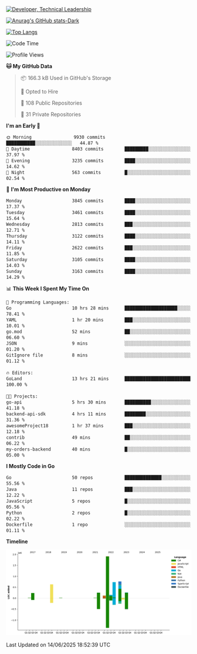 <div>
  <a href="https://www.linkedin.com/in/arielpineiro/" target="_blank" rel="nofollow noopener noreferrer">
    <img src="https://img.shields.io/badge/-LinkedIn-%230077B5?style=for-the-badge&logo=linkedin&logoColor=white" alt="Developer, Technical Leadership" title="Ariel Piñeiro">
  </a>
</div>

[![Anurag's GitHub stats-Dark](https://github-readme-stats.vercel.app/api?username=arielsrv&show_icons=true&theme=dark#gh-dark-mode-only)](https://github.com/anuraghazra/github-readme-stats#gh-dark-mode-only)

[![Top Langs](https://github-readme-stats.vercel.app/api/top-langs/?username=arielsrv&layout=compact&langs_count=10&theme=dark#gh-dark-mode-only)](https://github.com/anuraghazra/github-readme-stats&theme=dark#gh-dark-mode-only)

<!--START_SECTION:waka-->
![Code Time](http://img.shields.io/badge/Code%20Time-1%2C326%20hrs%2024%20mins-blue)

![Profile Views](http://img.shields.io/badge/Profile%20Views-0-blue)

**🐱 My GitHub Data** 

> 📦 166.3 kB Used in GitHub's Storage 
 > 
> 💼 Opted to Hire
 > 
> 📜 108 Public Repositories 
 > 
> 🔑 31 Private Repositories 
 > 
**I'm an Early 🐤** 

```text
🌞 Morning                9930 commits        ███████████░░░░░░░░░░░░░░   44.87 % 
🌆 Daytime                8403 commits        █████████░░░░░░░░░░░░░░░░   37.97 % 
🌃 Evening                3235 commits        ████░░░░░░░░░░░░░░░░░░░░░   14.62 % 
🌙 Night                  563 commits         █░░░░░░░░░░░░░░░░░░░░░░░░   02.54 % 
```
📅 **I'm Most Productive on Monday** 

```text
Monday                   3845 commits        ████░░░░░░░░░░░░░░░░░░░░░   17.37 % 
Tuesday                  3461 commits        ████░░░░░░░░░░░░░░░░░░░░░   15.64 % 
Wednesday                2813 commits        ███░░░░░░░░░░░░░░░░░░░░░░   12.71 % 
Thursday                 3122 commits        ████░░░░░░░░░░░░░░░░░░░░░   14.11 % 
Friday                   2622 commits        ███░░░░░░░░░░░░░░░░░░░░░░   11.85 % 
Saturday                 3105 commits        ████░░░░░░░░░░░░░░░░░░░░░   14.03 % 
Sunday                   3163 commits        ████░░░░░░░░░░░░░░░░░░░░░   14.29 % 
```


📊 **This Week I Spent My Time On** 

```text
💬 Programming Languages: 
Go                       10 hrs 28 mins      ████████████████████░░░░░   78.41 % 
YAML                     1 hr 20 mins        ███░░░░░░░░░░░░░░░░░░░░░░   10.01 % 
go.mod                   52 mins             ██░░░░░░░░░░░░░░░░░░░░░░░   06.60 % 
JSON                     9 mins              ░░░░░░░░░░░░░░░░░░░░░░░░░   01.20 % 
GitIgnore file           8 mins              ░░░░░░░░░░░░░░░░░░░░░░░░░   01.12 % 

🔥 Editors: 
GoLand                   13 hrs 21 mins      █████████████████████████   100.00 % 

🐱‍💻 Projects: 
go-api                   5 hrs 30 mins       ██████████░░░░░░░░░░░░░░░   41.18 % 
backend-api-sdk          4 hrs 11 mins       ████████░░░░░░░░░░░░░░░░░   31.36 % 
awesomeProject18         1 hr 37 mins        ███░░░░░░░░░░░░░░░░░░░░░░   12.18 % 
contrib                  49 mins             ██░░░░░░░░░░░░░░░░░░░░░░░   06.22 % 
my-orders-backend        40 mins             █░░░░░░░░░░░░░░░░░░░░░░░░   05.00 % 
```

**I Mostly Code in Go** 

```text
Go                       50 repos            ██████████████░░░░░░░░░░░   55.56 % 
Java                     11 repos            ███░░░░░░░░░░░░░░░░░░░░░░   12.22 % 
JavaScript               5 repos             █░░░░░░░░░░░░░░░░░░░░░░░░   05.56 % 
Python                   2 repos             █░░░░░░░░░░░░░░░░░░░░░░░░   02.22 % 
Dockerfile               1 repo              ░░░░░░░░░░░░░░░░░░░░░░░░░   01.11 % 
```



**Timeline**

![Lines of Code chart](https://raw.githubusercontent.com/arielsrv/arielsrv/main/assets/bar_graph.png)


 Last Updated on 14/06/2025 18:52:39 UTC
<!--END_SECTION:waka-->
